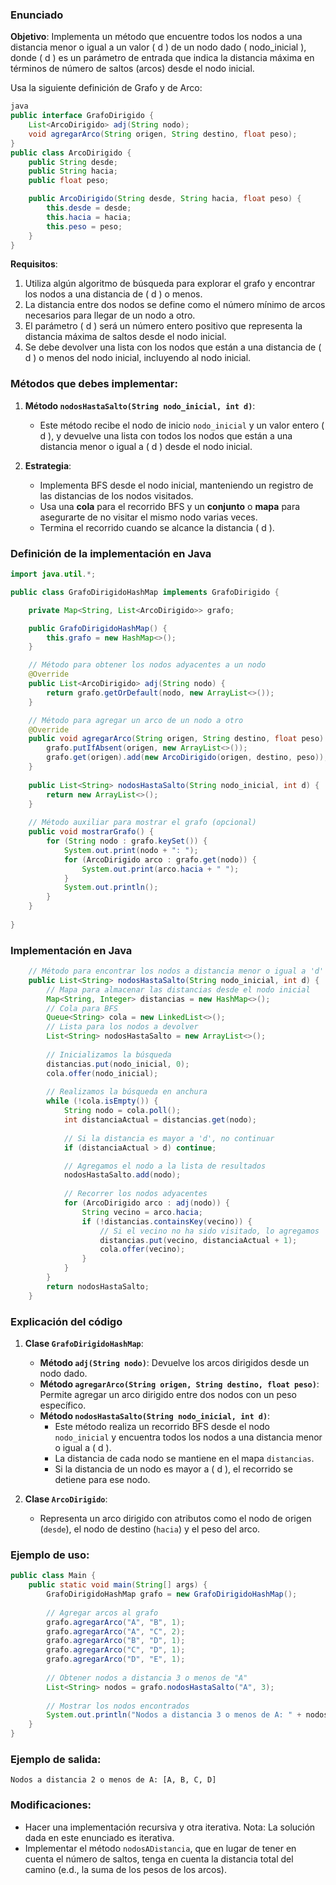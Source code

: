 ### Enunciado

**Objetivo**: Implementa un método que encuentre todos los nodos a una distancia menor o igual a un valor \( d \) de un nodo dado \( nodo\_inicial \), donde \( d \) es un parámetro de entrada que indica la distancia máxima en términos de número de saltos (arcos) desde el nodo inicial.

Usa la siguiente definición de Grafo y de Arco:

```java
java
public interface GrafoDirigido {
    List<ArcoDirigido> adj(String nodo);
    void agregarArco(String origen, String destino, float peso);
}
public class ArcoDirigido {
    public String desde;
    public String hacia;
    public float peso;

    public ArcoDirigido(String desde, String hacia, float peso) {
        this.desde = desde;
        this.hacia = hacia;
        this.peso = peso;
    }
}
```

**Requisitos**:
1. Utiliza algún algoritmo de búsqueda para explorar el grafo y encontrar los nodos a una distancia de \( d \) o menos.
2. La distancia entre dos nodos se define como el número mínimo de arcos necesarios para llegar de un nodo a otro.
3. El parámetro \( d \) será un número entero positivo que representa la distancia máxima de saltos desde el nodo inicial.
4. Se debe devolver una lista con los nodos que están a una distancia de \( d \) o menos del nodo inicial, incluyendo al nodo inicial.

### Métodos que debes implementar:

1. **Método `nodosHastaSalto(String nodo_inicial, int d)`**:
   - Este método recibe el nodo de inicio `nodo_inicial` y un valor entero \( d \), y devuelve una lista con todos los nodos que están a una distancia menor o igual a \( d \) desde el nodo inicial.

2. **Estrategia**:
   - Implementa BFS desde el nodo inicial, manteniendo un registro de las distancias de los nodos visitados.
   - Usa una **cola** para el recorrido BFS y un **conjunto** o **mapa** para asegurarte de no visitar el mismo nodo varias veces.
   - Termina el recorrido cuando se alcance la distancia \( d \).

### Definición de la implementación en Java

```java
import java.util.*;

public class GrafoDirigidoHashMap implements GrafoDirigido {

    private Map<String, List<ArcoDirigido>> grafo;

    public GrafoDirigidoHashMap() {
        this.grafo = new HashMap<>();
    }

    // Método para obtener los nodos adyacentes a un nodo
    @Override
    public List<ArcoDirigido> adj(String nodo) {
        return grafo.getOrDefault(nodo, new ArrayList<>());
    }

    // Método para agregar un arco de un nodo a otro
    @Override
    public void agregarArco(String origen, String destino, float peso) {
        grafo.putIfAbsent(origen, new ArrayList<>());
        grafo.get(origen).add(new ArcoDirigido(origen, destino, peso));
    }
    
    public List<String> nodosHastaSalto(String nodo_inicial, int d) {
    	return new ArrayList<>();
    }
    
    // Método auxiliar para mostrar el grafo (opcional)
    public void mostrarGrafo() {
        for (String nodo : grafo.keySet()) {
            System.out.print(nodo + ": ");
            for (ArcoDirigido arco : grafo.get(nodo)) {
                System.out.print(arco.hacia + " ");
            }
            System.out.println();
        }
    }
    
}
```

### Implementación en Java

```java
    // Método para encontrar los nodos a distancia menor o igual a 'd'
    public List<String> nodosHastaSalto(String nodo_inicial, int d) {
        // Mapa para almacenar las distancias desde el nodo inicial
        Map<String, Integer> distancias = new HashMap<>();
        // Cola para BFS
        Queue<String> cola = new LinkedList<>();
        // Lista para los nodos a devolver
        List<String> nodosHastaSalto = new ArrayList<>();
        
        // Inicializamos la búsqueda
        distancias.put(nodo_inicial, 0);
        cola.offer(nodo_inicial);
        
        // Realizamos la búsqueda en anchura
        while (!cola.isEmpty()) {
            String nodo = cola.poll();
            int distanciaActual = distancias.get(nodo);
            
            // Si la distancia es mayor a 'd', no continuar
            if (distanciaActual > d) continue;

            // Agregamos el nodo a la lista de resultados
            nodosHastaSalto.add(nodo);
            
            // Recorrer los nodos adyacentes
            for (ArcoDirigido arco : adj(nodo)) {
                String vecino = arco.hacia;
                if (!distancias.containsKey(vecino)) {
                    // Si el vecino no ha sido visitado, lo agregamos
                    distancias.put(vecino, distanciaActual + 1);
                    cola.offer(vecino);
                }
            }
        }
        return nodosHastaSalto;
    }
```

### Explicación del código

1. **Clase `GrafoDirigidoHashMap`**:
   - **Método `adj(String nodo)`**: Devuelve los arcos dirigidos desde un nodo dado.
   - **Método `agregarArco(String origen, String destino, float peso)`**: Permite agregar un arco dirigido entre dos nodos con un peso específico.
   - **Método `nodosHastaSalto(String nodo_inicial, int d)`**:
     - Este método realiza un recorrido BFS desde el nodo `nodo_inicial` y encuentra todos los nodos a una distancia menor o igual a \( d \).
     - La distancia de cada nodo se mantiene en el mapa `distancias`.
     - Si la distancia de un nodo es mayor a \( d \), el recorrido se detiene para ese nodo.

2. **Clase `ArcoDirigido`**:
   - Representa un arco dirigido con atributos como el nodo de origen (`desde`), el nodo de destino (`hacia`) y el peso del arco.

### Ejemplo de uso:

```java
public class Main {
    public static void main(String[] args) {
        GrafoDirigidoHashMap grafo = new GrafoDirigidoHashMap();
        
        // Agregar arcos al grafo
        grafo.agregarArco("A", "B", 1);
        grafo.agregarArco("A", "C", 2);
        grafo.agregarArco("B", "D", 1);
        grafo.agregarArco("C", "D", 1);
        grafo.agregarArco("D", "E", 1);
        
        // Obtener nodos a distancia 3 o menos de "A"
        List<String> nodos = grafo.nodosHastaSalto("A", 3);
        
        // Mostrar los nodos encontrados
        System.out.println("Nodos a distancia 3 o menos de A: " + nodos);
    }
}
```

### Ejemplo de salida:

```
Nodos a distancia 2 o menos de A: [A, B, C, D]
```

### Modificaciones:

* Hacer una implementación recursiva y otra iterativa. Nota: La solución dada en este enunciado es iterativa.
* Implementar el método `nodosADistancia`, que en lugar de tener en cuenta el número de saltos, tenga en cuenta la distancia total del camino (e.d., la  suma de los pesos de los arcos).